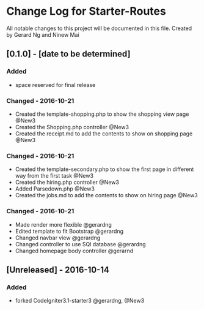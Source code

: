 # Change Log for Starter-Routes
All notable changes to this project will be documented in this file. Created by Gerard Ng and Ninew Mai

## [0.1.0] - [date to be determined]
### Added
- space reserved for final release
### Changed - 2016-10-21 
- Created the template-shopping.php to show the shopping view page @New3
- Created the Shopping.php controller @New3
- Created the receipt.md to add the contents to show on shopping page @New3
### Changed - 2016-10-21 
- Created the template-secondary.php to show the first page in different way from the first task @New3
- Created the hiring.php controller @New3
- Added Parsedown.php @New3
- Created the jobs.md to add the contents to show on hiring page @New3
### Changed - 2016-10-21 
 - Made render more flexible @gerardng
 - Edited template to fit Bootstrap @gerardng
 - Changed navbar view @gerardng
 - Changed controller to use SQl database @gerardng
 - Changed homepage body controller @gerarnd
 
 
## [Unreleased] - 2016-10-14
### Added
- forked CodeIgniter3.1-starter3 @gerardng, @New3
 

 
